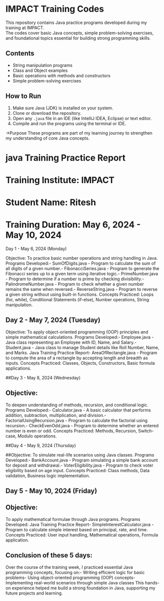 # IMPACT Training Codes

This repository contains Java practice programs developed during my training at IMPACT.  
The codes cover basic Java concepts, simple problem-solving exercises, and foundational topics essential for building strong programming skills.

## Contents
- String manipulation programs
- Class and Object examples
- Basic operations with methods and constructors
- Simple problem-solving exercises

## How to Run
1. Make sure Java (JDK) is installed on your system.
2. Clone or download the repository.
3. Open any `.java` file in an IDE (like IntelliJ IDEA, Eclipse) or text editor.
4. Compile and run the programs using the terminal or IDE.




->Purpose
These programs are part of my learning journey to strengthen my understanding of core Java concepts.



# java Training Practice Report
 # Training Institute: IMPACT
 # Student Name: Ritesh
 # Training Duration: May 6, 2024 - May 10, 2024

 
 Day 1 - May 6, 2024 (Monday)
 
 Objective:
 To practice basic number operations and string handling in Java.
 Programs Developed:- SumOfDigits.java - Program to calculate the sum of all digits of a given number.- FibonacciSeries.java - Program to generate the Fibonacci series up to a given term using iterative
 logic.- PrimeNumber.java - Program to determine if a number is prime by checking divisibility.- PalindromeNumber.java - Program to check whether a given number remains the same when
 reversed.- ReverseString.java - Program to reverse a given string without using built-in functions.
 Concepts Practiced: Loops (for, while), Conditional Statements (if-else), Number operations, String
 manipulation.

 
 ## Day 2 - May 7, 2024 (Tuesday)
 
 Objective:
 To apply object-oriented programming (OOP) principles and simple mathematical calculations.
 Programs Developed:- Employee.java - Java class representing an Employee with ID, Name, and Salary.- Student.java - Java class to manage Student details like Roll Number, Name, and Marks.
Java Training Practice Report- AreaOfRectangle.java - Program to compute the area of a rectangle by accepting length and
 breadth as inputs.
 Concepts Practiced: Classes, Objects, Constructors, Basic formula applications.
 
 ##Day 3 - May 8, 2024 (Wednesday)
 
## Objective:
 To deepen understanding of methods, recursion, and conditional logic.
 Programs Developed:- Calculator.java - A basic calculator that performs addition, subtraction, multiplication, and division.- FactorialUsingRecursion.java - Program to calculate the factorial using recursion.- CheckEvenOdd.java - Program to determine whether an entered number is even or odd.
 Concepts Practiced: Methods, Recursion, Switch-case, Modulo operations.
 
 
 ##Day 4 - May 9, 2024 (Thursday)
 
 ##Objective:
 To simulate real-life scenarios using Java classes.
 Programs Developed:- BankAccount.java - Program simulating a simple bank account for deposit and withdrawal.- VoterEligibility.java - Program to check voter eligibility based on age input.
 Concepts Practiced: Class methods, Data validation, Business logic implementation.
 
## Day 5 - May 10, 2024 (Friday)
 
 ## Objective:
 To apply mathematical formulae through Java programs.
 Programs Developed:
Java Training Practice Report- SimpleInterestCalculator.java - Program to calculate simple interest based on principal, rate, and
 time.
 Concepts Practiced: User input handling, Mathematical operations, Formula application.

 
 ## Conclusion of these 5 days:
 Over the course of the training week, I practiced essential Java programming concepts, focusing on:- Writing efficient logic for basic problems- Using object-oriented programming (OOP) concepts- Implementing real-world scenarios through simple Java classes
 This hands-on experience helped me build a strong foundation in Java, supporting my future
 projects and learning.
